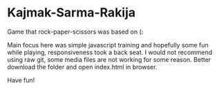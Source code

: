 # Kajmak-Sarma-Rakija
Game that rock-paper-scissors was based on (:

Main focus here was simple javascript training and hopefully some fun while playing, responsiveness took a back seat.
I would not recommend using raw git, some media files are not working for some reason.
Better download the folder and open index.html in browser.

Have fun!
